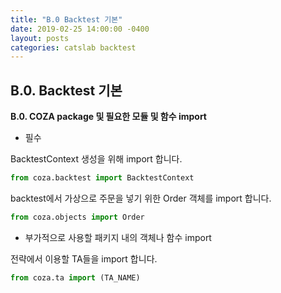 ```yaml
---
title: "B.0 Backtest 기본"
date: 2019-02-25 14:00:00 -0400
layout: posts
categories: catslab backtest
---
```


## B.0. Backtest 기본

__B.0. COZA package 및 필요한 모듈 및 함수 import__  


* 필수 

BacktestContext 생성을 위해 import 합니다.
```python
from coza.backtest import BacktestContext
```

backtest에서 가상으로 주문을 넣기 위한 Order 객체를 import 합니다.
```python
from coza.objects import Order
```

* 부가적으로 사용할 패키지 내의 객체나 함수 import

전략에서 이용할 TA들을 import 합니다.
```python
from coza.ta import (TA_NAME)
```

